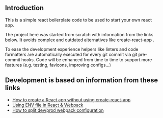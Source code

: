 ## Introduction

This is a simple react boilerplate code to be used to start your own react app.

The project here was started from scratch with information from the links below. It avoids complex and outdated alternatives like create-react-app .

To ease the development experience helpers like linters and code formatters are automatically executed for every git commit via git pre-commit hooks.
Code will be enhanced from time to time to support more features (e.g. testing, favicons, improving configs...)

## Development is based on information from these links

- [How to create a React app without using create-react-app](https://dev.to/ivadyhabimana/how-to-create-a-react-app-without-using-create-react-app-a-step-by-step-guide-30nl)
- [Using ENV file in React & Webpack](https://dev.to/knitesh/using-specific-env-file-in-react-webpack-4pkj)
- [How to split dev/prod webpack configuration](https://dev.to/didof/how-to-split-dev-prod-webpack-configuration-n53)
